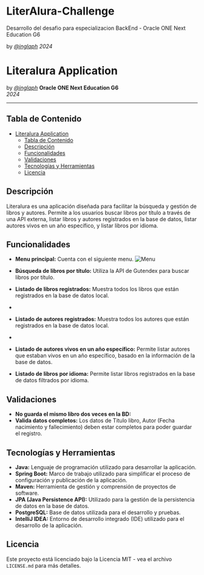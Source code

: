 # LiterAlura-Challenge
Desarrollo del desafio para especializacion BackEnd - Oracle ONE Next Education G6

by [*@inglaph*](https://github.com/Inglaph)
*2024*
# Literalura Application

by [*@inglaph*](https://github.com/Inglaph)
**Oracle ONE Next Education G6**  
*2024*

___
## Tabla de Contenido

- [Literalura Application](#literalura-application)
  - [Tabla de Contenido](#tabla-de-contenido)
  - [Descripción](#descripción)
  - [Funcionalidades](#funcionalidades)
  - [Validaciones](#validaciones)
  - [Tecnologías y Herramientas](#tecnologías-y-herramientas)
  - [Licencia](#licencia)

## Descripción
Literalura es una aplicación diseñada para facilitar la búsqueda y gestión de libros y autores. Permite a los usuarios buscar libros por título a través de una API externa, listar libros y autores registrados en la base de datos, listar autores vivos en un año específico, y listar libros por idioma.

## Funcionalidades
- **Menu principal:** Cuenta con el siguiente menu.
  ![Menu](image.png)


- **Búsqueda de libros por título:** Utiliza la API de Gutendex para buscar libros por título.
 


- **Listado de libros registrados:** Muestra todos los libros que están registrados en la base de datos local.

- 
- **Listado de autores registrados:** Muestra todos los autores que están registrados en la base de datos local.

- 
- **Listado de autores vivos en un año específico:** Permite listar autores que estaban vivos en un año específico, basado en la información de la base de datos.

- **Listado de libros por idioma:** Permite listar libros registrados en la base de datos filtrados por idioma.


## Validaciones
- **No guarda el mismo libro dos veces en la BD:**
- **Valida datos completos:** Los datos de Titulo libro, Autor (Fecha nacimiento y fallecimiento) deben estar completos para poder guardar el registro.



## Tecnologías y Herramientas
- **Java:** Lenguaje de programación utilizado para desarrollar la aplicación.
- **Spring Boot:** Marco de trabajo utilizado para simplificar el proceso de configuración y publicación de la aplicación.
- **Maven:** Herramienta de gestión y comprensión de proyectos de software.
- **JPA (Java Persistence API):** Utilizado para la gestión de la persistencia de datos en la base de datos.
- **PostgreSQL:** Base de datos utilizada para el desarrollo y pruebas.
- **IntelliJ IDEA:** Entorno de desarrollo integrado (IDE) utilizado para el desarrollo de la aplicación.


## Licencia
Este proyecto está licenciado bajo la Licencia MIT - vea el archivo `LICENSE.md` para más detalles.